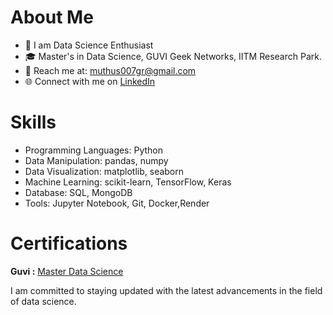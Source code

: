 # About Me

- 🌟 I am Data Science Enthusiast
- 🎓 Master's in Data Science, GUVI Geek Networks, IITM Research Park.
- 📧 Reach me at: muthus007gr@gmail.com
- 🌐 Connect with me on [LinkedIn](https://www.linkedin.com/in/ms-mgr-agri/)

# Skills

* Programming Languages: Python
* Data Manipulation: pandas, numpy
* Data Visualization: matplotlib, seaborn
* Machine Learning: scikit-learn, TensorFlow, Keras
* Database: SQL, MongoDB
* Tools: Jupyter Notebook, Git, Docker,Render

# Certifications  

**Guvi :** [Master Data Science]( https://www.guvi.in/verify-certificate?id=0e978xZ57UA101T37H)

I am committed to staying updated with the latest advancements in the field of data science. 


<!---
MS-MUTHUSAMY/MS-MUTHUSAMY is a ✨ special ✨ repository because its `README.md` (this file) appears on your GitHub profile.
You can click the Preview link to take a look at your changes.
--->
